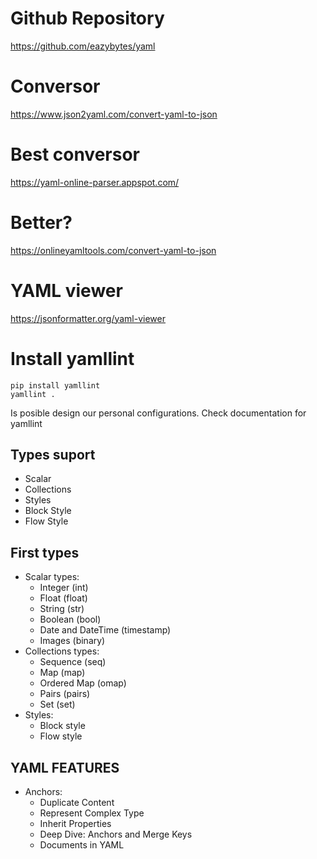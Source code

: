 # Github Repository

https://github.com/eazybytes/yaml

# Conversor 

https://www.json2yaml.com/convert-yaml-to-json 


# Best conversor

https://yaml-online-parser.appspot.com/

# Better?

https://onlineyamltools.com/convert-yaml-to-json

# YAML viewer

https://jsonformatter.org/yaml-viewer

# Install yamllint

```
pip install yamllint
yamllint .
```

Is posible design our personal configurations. Check documentation for yamllint

## Types suport 

- Scalar
- Collections
- Styles 
- Block Style
- Flow Style

## First types 

- Scalar types: 
    - Integer (int)
    - Float (float)
    - String (str)
    - Boolean (bool)
    - Date and DateTime (timestamp)
    - Images (binary)
- Collections types:
    - Sequence (seq)
    - Map (map)
    - Ordered Map (omap)
    - Pairs (pairs)
    - Set (set)
- Styles:
    - Block style
    - Flow style

## YAML FEATURES

- Anchors:
    - Duplicate Content
    - Represent Complex Type
    - Inherit Properties
    - Deep Dive: Anchors and Merge Keys
    - Documents in YAML